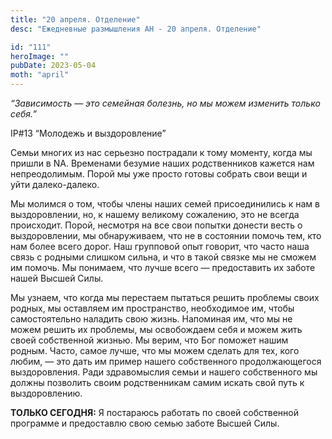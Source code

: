 ```yaml
---
title: "20 апреля. Отделение"
desc: "Ежедневные размышления АН - 20 апреля. Отделение"

id: "111"
heroImage: ""
pubDate: 2023-05-04
moth: "april"
---
```


_“Зависимость — это семейная болезнь, но мы можем изменить только себя.”_

IP#13 “Молодежь и выздоровление”

Семьи многих из нас серьезно пострадали к тому моменту, когда мы пришли в NA.
Временами безумие наших родственников кажется нам непреодолимым. Порой мы уже
просто готовы собрать свои вещи и уйти далеко-далеко.

Мы молимся о том, чтобы члены наших семей присоединились к нам в
выздоровлении, но, к нашему великому сожалению, это не всегда происходит.
Порой, несмотря на все свои попытки донести весть о выздоровлении, мы
обнаруживаем, что не в состоянии помочь тем, кто нам более всего дорог. Наш
групповой опыт говорит, что часто наша связь с родными слишком сильна, и что в
такой связке мы не сможем им помочь. Мы понимаем, что лучше всего —
предоставить их заботе нашей Высшей Силы.

Мы узнаем, что когда мы перестаем пытаться решить проблемы своих родных, мы
оставляем им пространство, необходимое им, чтобы самостоятельно наладить свою
жизнь. Напоминая им, что мы не можем решить их проблемы, мы освобождаем себя и
можем жить своей собственной жизнью. Мы верим, что Бог поможет нашим родным.
Часто, самое лучше, что мы можем сделать для тех, кого любим, — это дать им
пример нашего собственного продолжающегося выздоровления. Ради здравомыслия
семьи и нашего собственного мы должны позволить своим родственникам самим
искать свой путь к выздоровлению.

**ТОЛЬКО СЕГОДНЯ:** Я постараюсь работать по своей собственной программе и
предоставлю свою семью заботе Высшей Силы.
